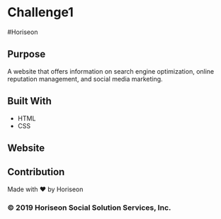 # Challenge1

#Horiseon

## Purpose
A website that offers information on search engine optimization, online reputation management, and social media marketing.

## Built With
* HTML
* CSS

## Website 


## Contribution
Made with ❤️ by Horiseon

### &copy; 2019 Horiseon Social Solution Services, Inc.
